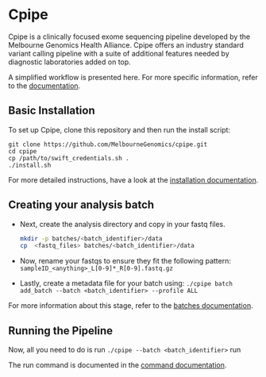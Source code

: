 # Cpipe  

Cpipe is a clinically focused exome sequencing pipeline developed
by the Melbourne Genomics Health Alliance. Cpipe offers an industry
standard variant calling pipeline with a suite of additional features 
needed by diagnostic laboratories added on top.

A simplified workflow is presented here. For more specific information, refer to the [documentation](docs/index.md).

## Basic Installation

To set up Cpipe, clone this repository and then run the install script:

    git clone https://github.com/MelbourneGenomics/cpipe.git
    cd cpipe
    cp /path/to/swift_credentials.sh .
    ./install.sh
    
For more detailed instructions, have a look at the [installation documentation](docs/install.md).

## Creating your analysis batch

* Next, create the analysis directory and copy in your fastq files.

   ```bash
   mkdir -p batches/<batch_identifier>/data
   cp  <fastq_files> batches/<batch_identifier>/data
   ```
* Now, rename your fastqs to ensure they fit the following pattern:
`sampleID_<anything>_L[0-9]*_R[0-9].fastq.gz`
* Lastly, create a metadata file for your batch using:
`./cpipe batch add_batch --batch <batch_identifier> --profile ALL`

For more information about this stage, refer to the [batches documentation](docs/batches.md).

## Running the Pipeline

Now, all you need to do is run `./cpipe --batch <batch_identifier>` run

The run command is documented in the [command documentation](docs/commands.md#run).
